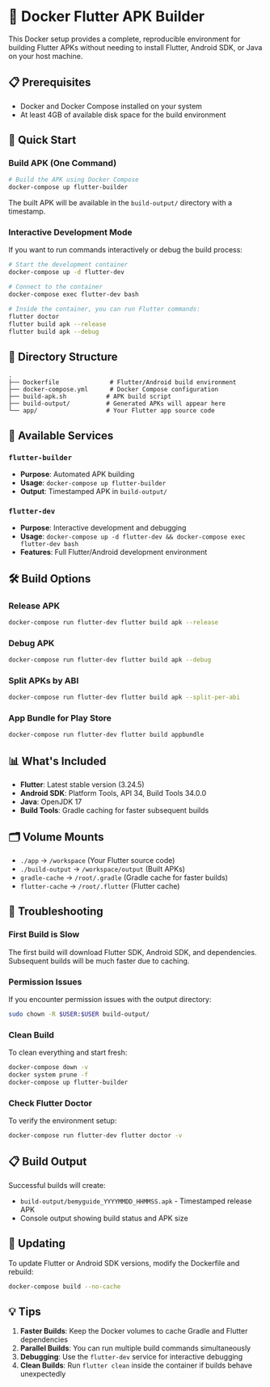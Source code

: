 # 🐳 Docker Flutter APK Builder

This Docker setup provides a complete, reproducible environment for building Flutter APKs without needing to install Flutter, Android SDK, or Java on your host machine.

## 📋 Prerequisites

- Docker and Docker Compose installed on your system
- At least 4GB of available disk space for the build environment

## 🚀 Quick Start

### Build APK (One Command)

```bash
# Build the APK using Docker Compose
docker-compose up flutter-builder
```

The built APK will be available in the `build-output/` directory with a timestamp.

### Interactive Development Mode

If you want to run commands interactively or debug the build process:

```bash
# Start the development container
docker-compose up -d flutter-dev

# Connect to the container
docker-compose exec flutter-dev bash

# Inside the container, you can run Flutter commands:
flutter doctor
flutter build apk --release
flutter build apk --debug
```

## 📁 Directory Structure

```
.
├── Dockerfile              # Flutter/Android build environment
├── docker-compose.yml      # Docker Compose configuration
├── build-apk.sh           # APK build script
├── build-output/          # Generated APKs will appear here
└── app/                   # Your Flutter app source code
```

## 🔧 Available Services

### `flutter-builder` 
- **Purpose**: Automated APK building
- **Usage**: `docker-compose up flutter-builder`
- **Output**: Timestamped APK in `build-output/`

### `flutter-dev`
- **Purpose**: Interactive development and debugging
- **Usage**: `docker-compose up -d flutter-dev && docker-compose exec flutter-dev bash`
- **Features**: Full Flutter/Android development environment

## 🛠️ Build Options

### Release APK
```bash
docker-compose run flutter-dev flutter build apk --release
```

### Debug APK
```bash
docker-compose run flutter-dev flutter build apk --debug
```

### Split APKs by ABI
```bash
docker-compose run flutter-dev flutter build apk --split-per-abi
```

### App Bundle for Play Store
```bash
docker-compose run flutter-dev flutter build appbundle
```

## 📊 What's Included

- **Flutter**: Latest stable version (3.24.5)
- **Android SDK**: Platform Tools, API 34, Build Tools 34.0.0
- **Java**: OpenJDK 17
- **Build Tools**: Gradle caching for faster subsequent builds

## 🗂️ Volume Mounts

- `./app` → `/workspace` (Your Flutter source code)
- `./build-output` → `/workspace/output` (Built APKs)
- `gradle-cache` → `/root/.gradle` (Gradle cache for faster builds)
- `flutter-cache` → `/root/.flutter` (Flutter cache)

## 🐛 Troubleshooting

### First Build is Slow
The first build will download Flutter SDK, Android SDK, and dependencies. Subsequent builds will be much faster due to caching.

### Permission Issues
If you encounter permission issues with the output directory:
```bash
sudo chown -R $USER:$USER build-output/
```

### Clean Build
To clean everything and start fresh:
```bash
docker-compose down -v
docker system prune -f
docker-compose up flutter-builder
```

### Check Flutter Doctor
To verify the environment setup:
```bash
docker-compose run flutter-dev flutter doctor -v
```

## 📋 Build Output

Successful builds will create:
- `build-output/bemyguide_YYYYMMDD_HHMMSS.apk` - Timestamped release APK
- Console output showing build status and APK size

## 🔄 Updating

To update Flutter or Android SDK versions, modify the Dockerfile and rebuild:
```bash
docker-compose build --no-cache
```

## 💡 Tips

1. **Faster Builds**: Keep the Docker volumes to cache Gradle and Flutter dependencies
2. **Parallel Builds**: You can run multiple build commands simultaneously
3. **Debugging**: Use the `flutter-dev` service for interactive debugging
4. **Clean Builds**: Run `flutter clean` inside the container if builds behave unexpectedly 